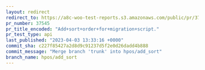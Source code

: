 ```yaml
---
layout: redirect
redirect_to: https://a8c-woo-test-reports.s3.amazonaws.com/public/pr/37545/api/index.html
pr_number: 37545
pr_title_encoded: "Add+sort+order+for+migration+script."
pr_test_type: api
last_published: "2023-04-03 13:33:16 +0000"
commit_sha: c227f85427a2d8d9c91237d5f2e0d26dadd4b888
commit_message: "Merge branch 'trunk' into hpos/add_sort"
branch_name: hpos/add_sort
---
```

